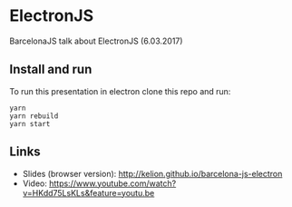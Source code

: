 # ElectronJS

BarcelonaJS talk about ElectronJS (6.03.2017)

## Install and run
To run this presentation in electron clone this repo and run:

```
yarn
yarn rebuild
yarn start
```

## Links
* Slides (browser version): http://kelion.github.io/barcelona-js-electron
* Video: https://www.youtube.com/watch?v=HKdd75LsKLs&feature=youtu.be
